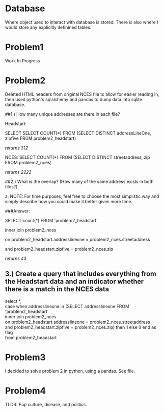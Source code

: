 <h1>Database</h1>
Where object used to interact with database is stored.
There is also where I would store any explicitly definined tables.


<h1>Problem1</h1>
Work In Progress

<h1>Problem2</h1>
Deleted HTML headers from original NCES file
to allow for easier reading in, then used python's sqlalchemy and pandas to dump data into sqlite database.

##1.) How many unique addresses are there in each file?

Headstart:

SELECT SELECT COUNT(*)
FROM (SELECT DISTINCT addressLineOne, zipfive FROM problem2_headstart)

_returns 312_

NCES:
SELECT COUNT(*)
FROM (SELECT DISTINCT streetaddress, zip FROM problem2_nces)

_returns 2222_

##2.) What is the overlap? (How many of the same address exists in both files?)

   a. NOTE: For time purposes, feel free to choose the most simplistic way and simply
     describe how you could make it better given more time.

###Answer:

SELECT count(*) FROM 'problem2_headstart' 

inner join problem2_nces 

on problem2_headstart.addresslineone = problem2_nces.streetaddress

and problem2_headstart.zipfive = problem2_nces.zip

_returns 43_

## 3.) Create a query that includes everything from the Headstart data and an indicator whether there is a match in the NCES data

select *,  
case when addresslineone in (SELECT addresslineone FROM 'problem2_headstart'  
inner join problem2_nces  
on problem2_headstart.addresslineone = problem2_nces.streetaddress  
and problem2_headstart.zipfive = problem2_nces.zip) then 1 else 0 end as flag  
from problem2_headstart

<h1>Problem3</h1>

I decided to solve problem 2 in python, using a pandas. See file.

<h1>Problem4</h1>

TLDR: Pop culture, disease, and politics.
